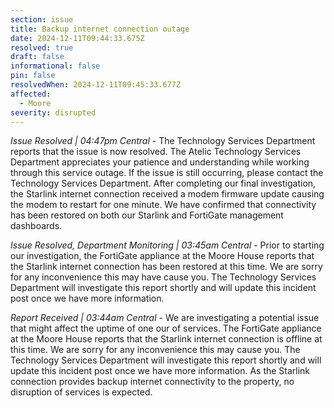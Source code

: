 ```yaml
---
section: issue
title: Backup internet connection outage
date: 2024-12-11T09:44:33.675Z
resolved: true
draft: false
informational: false
pin: false
resolvedWhen: 2024-12-11T09:45:33.677Z
affected:
  - Moore
severity: disrupted
---
```

*Issue Resolved | 04:47pm Central* - The Technology Services Department reports that the issue is now resolved. The Atelic Technology Services Department appreciates your patience and understanding while working through this service outage. If the issue is still occurring, please contact the Technology Services Department. After completing our final investigation, the Starlink internet connection received a modem firmware update causing the modem to restart for one minute. We have confirmed that connectivity has been restored on both our Starlink and FortiGate management dashboards.

*Issue Resolved, Department Monitoring | 03:45am Central* - Prior to starting our investigation, the FortiGate appliance at the Moore House reports that the Starlink internet connection has been restored at this time. We are sorry for any inconvenience this may have cause you. The Technology Services Department will investigate this report shortly and will update this incident post once we have more information.

*Report Received | 03:44am Central* - We are investigating a potential issue that might affect the uptime of one our of services. The FortiGate appliance at the Moore House reports that the Starlink internet connection is offline at this time. We are sorry for any inconvenience this may cause you. The Technology Services Department will investigate this report shortly and will update this incident post once we have more information. As the Starlink connection provides backup internet connectivity to the property, no disruption of services is expected.
